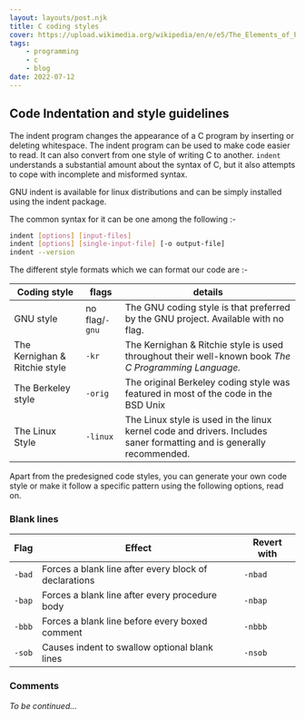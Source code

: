 ```yaml
---
layout: layouts/post.njk
title: C coding styles
cover: https://upload.wikimedia.org/wikipedia/en/e/e5/The_Elements_of_Programming_Style.jpg
tags: 
    - programming
    - c
    - blog
date: 2022-07-12
---
```



## Code Indentation and style guidelines

The indent program changes the appearance of a C program by inserting or deleting whitespace.
The indent program can be used to make code easier to read. It can also convert from one style of writing C to another.
`indent` understands a substantial amount about the syntax of C, but it also attempts to cope with incomplete and misformed syntax.

GNU indent is available for linux distributions and can be simply installed using the indent package.

The common syntax for it can be one among the following :-
```bash
indent [options] [input-files]
indent [options] [single-input-file] [-o output-file]
indent --version
```
The different style formats which we can format our code are :-

| Coding style | flags | details |
|----|----|----|
| GNU style | no flag/`-gnu` | The GNU coding style is that preferred by the GNU project. Available with no flag. |
| The Kernighan & Ritchie style | `-kr` | The Kernighan & Ritchie style is used throughout their well-known book _The C Programming Language._ |
| The Berkeley style | `-orig` | The original Berkeley coding style was featured in most of the code in the BSD Unix |
| The Linux Style | `-linux` | The Linux style is used in the linux kernel code and drivers. Includes saner formatting and is generally recommended. |

Apart from the predesigned code styles, you can generate your own code style or make it follow a specific pattern using the following options, read on.

### Blank lines

| Flag | Effect | Revert with |
|----|----|----|
| `-bad` | Forces a blank line after every block of declarations | `-nbad` |
| `-bap` | Forces a blank line after every procedure body | `-nbap` |
| `-bbb` | Forces a blank line before every boxed comment | `-nbbb` |
| `-sob` | Causes indent to swallow optional blank lines | `-nsob` |

### Comments

_To be continued..._